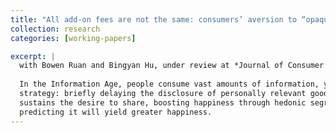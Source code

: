 ```yaml
---
title: "All add-on fees are not the same: consumers’ aversion to “opaque” fees<img width="1258" height="81" alt="image" src="https://github.com/user-attachments/assets/8ff064a2-34fa-4a7a-9756-cba86d4b4440" />"
collection: research
categories: [working-papers]

excerpt: |
  with Bowen Ruan and Bingyan Hu, under review at *Journal of Consumer Research* 
 
  In the Information Age, people consume vast amounts of information, yet research on the consumption of information itself is limited. This research uncovers a counterintuitive 
  strategy: briefly delaying the disclosure of personally relevant good news increases total happiness. Across seven experiments in varied contexts, we show that delayed disclosure 
  sustains the desire to share, boosting happiness through hedonic segregation, reduced adaptation, and anticipation. Ironically, most people choose immediate disclosure, mistakenly 
  predicting it will yield greater happiness.
---
```

